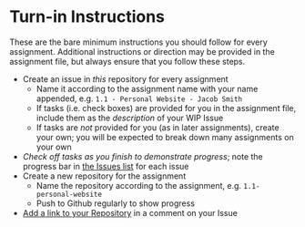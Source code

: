 # Turn-in Instructions

These are the bare minimum instructions you should follow for every assignment.  Additional instructions or direction may be provided in the assignment file, but always ensure that you follow these steps.

* Create an issue in _this_ repository for every assignment
    * Name it according to the assignment name with your name appended, e.g.  `1.1 - Personal Website - Jacob Smith`
    * If tasks (i.e. check boxes) are provided for you in the assignment file, include them as the _description_ of your WIP Issue
    * If tasks are _not_ provided for you (as in later assignments), create your own; you will be expected to break down many assignments on your own
* _Check off tasks as you finish to demonstrate progress_; note the progress bar in [the Issues list](https://github.com/TIY-GVL-FEE-2015-August/assignments/issues) for each issue
* Create a new repository for the assignment
    * Name the repository according to the assignment, e.g.  `1.1-personal-website`
    * Push to Github regularly to show progress
* [Add a link to your Repository](https://help.github.com/articles/writing-on-github/#references) in a comment on your Issue
